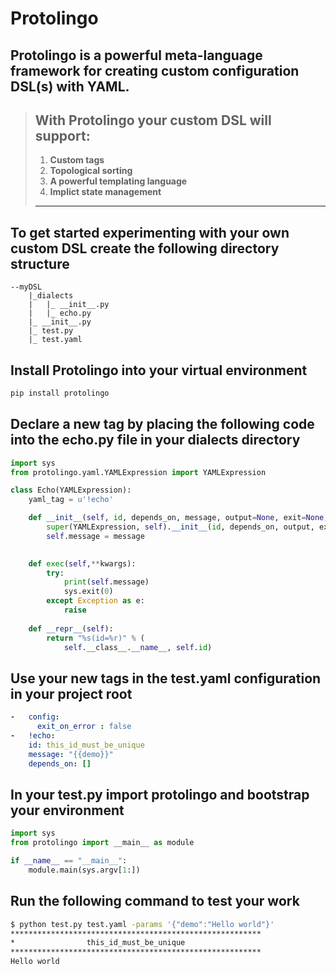 # **Protolingo**

## **Protolingo** is a powerful meta-language framework for creating custom configuration DSL(s) with YAML.

> ## With Protolingo your custom DSL will support:
> 1. **Custom tags**
> 2. **Topological sorting**
> 3. **A powerful templating language**
> 4. **Implict state management**
>_____________________________________________________

## To get started experimenting with your own custom DSL create the following directory structure
```
--myDSL
    |_dialects
    |   |_ __init__.py
    |   |_ echo.py
    |_ __init__.py
    |_ test.py
    |_ test.yaml
```

##  Install **Protolingo** into your virtual environment
```bash
pip install protolingo
```

##  Declare a new tag by placing the following code into the **echo.py** file in your **dialects** directory
```python
import sys
from protolingo.yaml.YAMLExpression import YAMLExpression

class Echo(YAMLExpression):
    yaml_tag = u'!echo'

    def __init__(self, id, depends_on, message, output=None, exit=None, exitCode=None, **kwargs):
        super(YAMLExpression, self).__init__(id, depends_on, output, exit, exitCode)
        self.message = message
        

    def exec(self,**kwargs):
        try:
            print(self.message)
            sys.exit(0)
        except Exception as e:
            raise
 
    def __repr__(self):
        return "%s(id=%r)" % (
            self.__class__.__name__, self.id)
```

## Use your new tags in the **test.yaml** configuration in your project root
```yaml
-   config:
      exit_on_error : false
-   !echo:
    id: this_id_must_be_unique
    message: "{{demo}}"
    depends_on: []
```

## In your **test.py** import **protolingo** and bootstrap your environment
```python
import sys
from protolingo import __main__ as module

if __name__ == "__main__":
    module.main(sys.argv[1:])

```

## Run the following command to test your work
```bash
$ python test.py test.yaml -params '{"demo":"Hello world"}'
********************************************************
*                this_id_must_be_unique
********************************************************
Hello world

```
